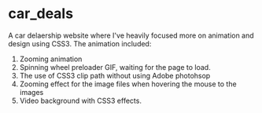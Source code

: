 # car_deals
A car delaership website where I've heavily focused more on animation and design using CSS3. The animation included:
1. Zooming animation 
2. Spinning wheel preloader GIF, waiting for the page to load.
3. The use of CSS3 clip path without using Adobe photohsop
4. Zooming effect for the image files when hovering the mouse to the images
5. Video background with CSS3 effects.
